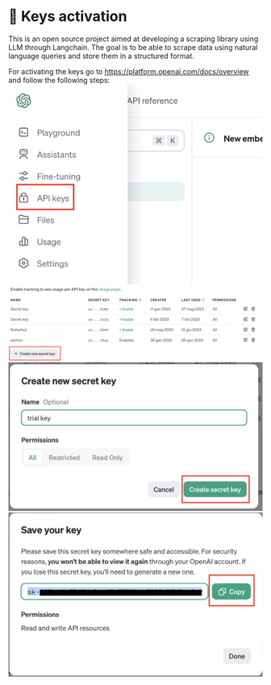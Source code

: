 # 🔑 Keys activation
This is an open source project aimed at developing a scraping library using LLM through Langchain. The goal is to be able to scrape data using natural language queries and store them in a structured format.

For activating the keys go to https://platform.openai.com/docs/overview and follow the following steps:
![key1](img/apikey_1.png)
![key2](img/apikey_2.png)
![key3](img/apikey_3.png)
![key4](img/apikey_4.png)
